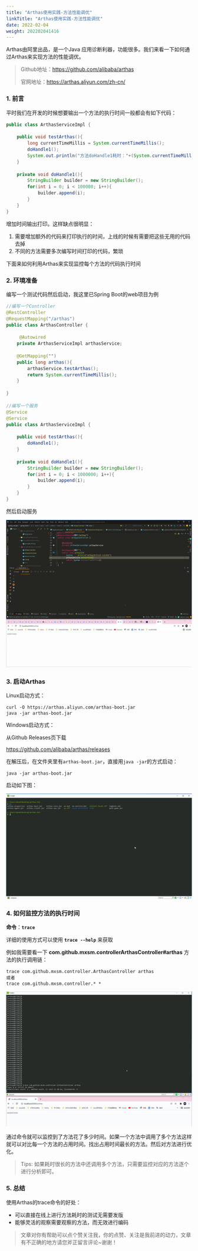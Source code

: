 ```yaml
---
title: "Arthas使用实践-方法性能调优"
linkTitle: "Arthas使用实践-方法性能调优"
date: 2022-02-04
weight: 202202041416
---
```


Arthas由阿里出品，是一个Java 应用诊断利器，功能很多。我们来看一下如何通过Arthas来实现方法的性能调优。

> Github地址：https://github.com/alibaba/arthas
>
> 官网地址：https://arthas.aliyun.com/zh-cn/

### 1. 前言

平时我们在开发的时候想要输出一个方法的执行时间一般都会有如下代码：

```java
public class ArthasServiceImpl {

    public void testArthas(){
        long currentTimeMillis = System.currentTimeMillis();
        doHandle1();
        System.out.println("方法doHandle1耗时："+(System.currentTimeMillis()-currentTimeMillis));
    }

    private void doHandle1(){
        StringBuilder builder = new StringBuilder();
        for(int i = 0; i < 100000; i++){
            builder.append(i);
        }
    }
}
```

增加时间输出打印。这样缺点很明显：

1. 需要增加额外的代码来打印执行的时间，上线的时候有需要把这些无用的代码去掉
2. 不同的方法需要多次编写时间打印的代码，繁琐

下面来如何利用Arthas来实现监控每个方法的代码执行时间

### 2. 环境准备

编写一个测试代码然后启动，我这里已Spring Boot的web项目为例

```java
//编写一个Controller
@RestController
@RequestMapping("/arthas")
public class ArthasController {

     @Autowired
    private ArthasServiceImpl arthasService;

    @GetMapping("")
    public long arthas(){
        arthasService.testArthas();
        return System.currentTimeMillis();
    }

}

//编写一个服务
@Service
@Service
public class ArthasServiceImpl {

    public void testArthas(){
        doHandle1();
    }

    private void doHandle1(){
        StringBuilder builder = new StringBuilder();
        for(int i = 0; i < 1000000; i++){
            builder.append(i);
        }
    }
}

```

然后启动服务

![arthas测试程序启动验证](https://raw.githubusercontent.com/mxsm/picture/main/others/developtools/arthas%E6%B5%8B%E8%AF%95%E7%A8%8B%E5%BA%8F%E5%90%AF%E5%8A%A8%E9%AA%8C%E8%AF%81.gif)

### 3. 启动Arthas

Linux启动方式：

```shell
curl -O https://arthas.aliyun.com/arthas-boot.jar
java -jar arthas-boot.jar
```

Windows启动方式：

从Github Releases页下载

https://github.com/alibaba/arthas/releases

在解压后，在文件夹里有`arthas-boot.jar`，直接用`java -jar`的方式启动：

```shell
java -jar arthas-boot.jar
```

启动如下图：

![arthas启动](https://raw.githubusercontent.com/mxsm/picture/main/others/developtools/arthas%E5%90%AF%E5%8A%A8.gif)

### 4. 如何监控方法的执行时间

**命令**：**`trace`**

详细的使用方式可以使用 **`trace --help`** 来获取

例如我需要看一下 **com.github.mxsm.controllerArthasController#arthas** 方法的执行调用链：

```shell
trace com.github.mxsm.controller.ArthasController arthas
或者
trace com.github.mxsm.controller.* *
```

![arthas-trace命令](https://raw.githubusercontent.com/mxsm/picture/main/others/developtools/arthas-trace%E5%91%BD%E4%BB%A4.gif)

通过命令就可以监控到了方法花了多少时间。如果一个方法中调用了多个方法这样就可以对比每一个方法的占用时间。找出占用时间最长的方法。然后对方法进行优化。

> Tips: 如果耗时很长的方法中还调用多个方法，只需要监控对应的方法逐个进行分析即可。

### 5. 总结

使用Arthas的trace命令的好处：

- 可以直接在线上进行方法耗时的测试无需要发版
- 能够灵活的观察需要观察的方法，而无效进行编码



> 文章对你有帮助可以点个赞关注我，你的点赞、关注是我前进的动力，文章有不正确的地方请您斧正留言评论~谢谢！